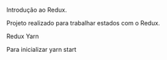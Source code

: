 Introdução ao Redux.

Projeto realizado para trabalhar estados com o Redux.

Redux
Yarn

Para inicializar 
yarn start
